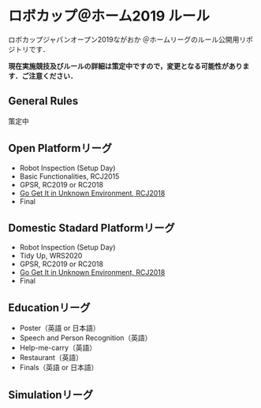 # ロボカップ＠ホーム2019 ルール
ロボカップジャパンオープン2019ながおか ＠ホームリーグのルール公開用リポジトリです．

**現在実施競技及びルールの詳細は策定中ですので，変更となる可能性があります．ご注意ください．**

## General Rules
策定中

## Open Platformリーグ
- Robot Inspection (Setup Day)
- Basic Functionalities, RCJ2015
- GPSR, RC2019 or RC2018
- [Go Get It in Unknown Environment, RCJ2018](gogetit.md)
- Final

## Domestic Stadard Platformリーグ
- Robot Inspection (Setup Day)
- Tidy Up, WRS2020
- GPSR, RC2019 or RC2018
- [Go Get It in Unknown Environment, RCJ2018](gogetit.md)
- Final

## Educationリーグ
- Poster（英語 or 日本語）
- Speech and Person Recognition（英語）
- Help-me-carry（英語）
- Restaurant（英語）
- Finals（英語 or 日本語）

## Simulationリーグ
